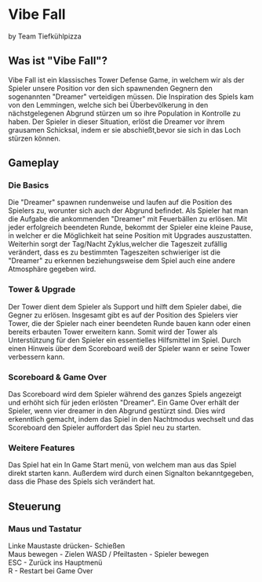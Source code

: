 <h1>Vibe Fall</h1>
by Team Tiefkühlpizza

<h2>Was ist "Vibe Fall"?</h2>
Vibe Fall ist ein klassisches Tower Defense Game, in welchem wir als der Spieler unsere Position vor den sich spawnenden Gegnern den sogenannten "Dreamer"
verteidigen müssen. Die Inspiration des Spiels kam von den Lemmingen, welche sich bei Überbevölkerung in den nächstgelegenen Abgrund stürzen um so ihre Population
in Kontrolle zu haben. Der Spieler in dieser Situation, erlöst die Dreamer vor ihrem grausamen Schicksal, indem er sie abschießt,bevor sie sich in das Loch stürzen können.



<h2>Gameplay</h2>
<h3>Die Basics</h3>
Die "Dreamer" spawnen rundenweise und laufen auf die Position des Spielers zu, worunter sich auch der Abgrund befindet. Als Spieler hat man die Aufgabe die ankommenden 
"Dreamer" mit Feuerbällen zu erlösen. Mit jeder erfolgreich beendeten Runde, bekommt der Spieler eine kleine Pause, in welcher er die Möglichkeit hat seine Position mit 
Upgrades auszustatten.
Weiterhin sorgt der Tag/Nacht Zyklus,welcher die Tageszeit zufällig verändert, dass es zu bestimmten Tageszeiten schwieriger ist die "Dreamer" zu erkennen beziehungsweise
dem Spiel auch eine andere Atmosphäre gegeben wird.


<h3>Tower & Upgrade</h3>
Der Tower dient dem Spieler als Support und hilft dem Spieler dabei, die Gegner zu erlösen. Insgesamt gibt es auf der Position des Spielers vier Tower, die der Spieler
nach einer beendeten Runde bauen kann oder einen bereits erbauten Tower erweitern kann. Somit wird der Tower als Unterstützung für den Spieler ein essentielles Hilfsmittel im Spiel.
Durch einen Hinweis über dem Scoreboard weiß der Spieler wann er seine Tower verbessern kann. 


<h3>Scoreboard & Game Over</h3>
Das Scoreboard wird dem Spieler während des ganzes Spiels angezeigt und erhöht sich für jeden erlösten "Dreamer". Ein Game Over erhält der Spieler, wenn vier dreamer in den
Abgrund gestürzt sind. Dies wird erkenntlich gemacht, indem das Spiel in den Nachtmodus wechselt und das Scoreboard den Spieler auffordert das Spiel neu zu starten.


<h3>Weitere Features</h3>
Das Spiel hat ein In Game Start menü, von welchem man aus das Spiel direkt starten kann. Außerdem wird durch einen Signalton bekanntgegeben, dass die Phase des Spiels sich verändert
hat.


<h2>Steuerung</h2>
<h3>Maus und Tastatur</h3>
Linke Maustaste drücken- Schießen <br>
Maus bewegen - Zielen
WASD / Pfeiltasten - Spieler bewegen<br>
ESC - Zurück ins Hauptmenü<br>
R - Restart bei Game Over <br>



